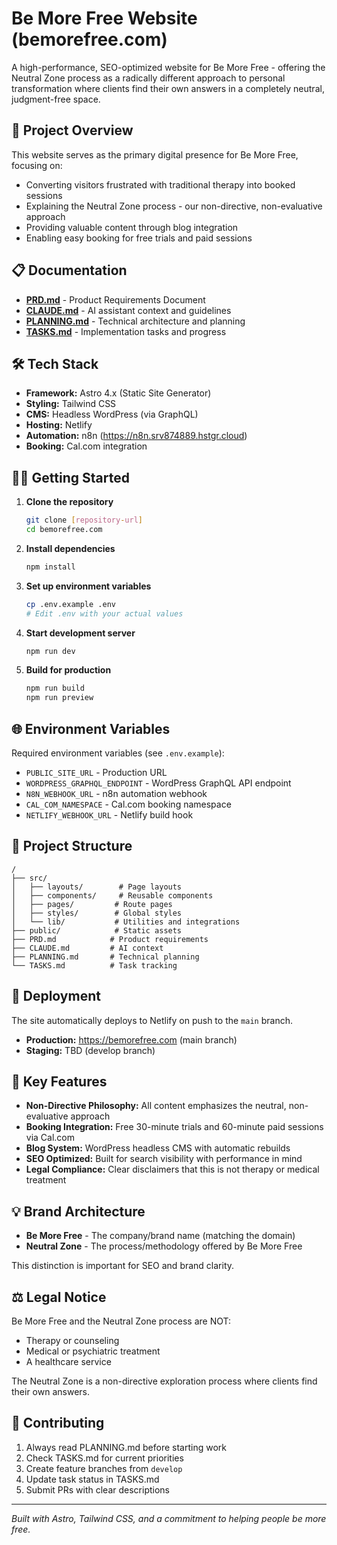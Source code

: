# Be More Free Website (bemorefree.com)

A high-performance, SEO-optimized website for Be More Free - offering the Neutral Zone process as a radically different approach to personal transformation where clients find their own answers in a completely neutral, judgment-free space.

## 🚀 Project Overview

This website serves as the primary digital presence for Be More Free, focusing on:
- Converting visitors frustrated with traditional therapy into booked sessions
- Explaining the Neutral Zone process - our non-directive, non-evaluative approach
- Providing valuable content through blog integration
- Enabling easy booking for free trials and paid sessions

## 📋 Documentation

- **[PRD.md](./PRD.md)** - Product Requirements Document
- **[CLAUDE.md](./CLAUDE.md)** - AI assistant context and guidelines
- **[PLANNING.md](./PLANNING.md)** - Technical architecture and planning
- **[TASKS.md](./TASKS.md)** - Implementation tasks and progress

## 🛠 Tech Stack

- **Framework:** Astro 4.x (Static Site Generator)
- **Styling:** Tailwind CSS
- **CMS:** Headless WordPress (via GraphQL)
- **Hosting:** Netlify
- **Automation:** n8n (https://n8n.srv874889.hstgr.cloud)
- **Booking:** Cal.com integration

## 🏃‍♂️ Getting Started

1. **Clone the repository**
   ```bash
   git clone [repository-url]
   cd bemorefree.com
   ```

2. **Install dependencies**
   ```bash
   npm install
   ```

3. **Set up environment variables**
   ```bash
   cp .env.example .env
   # Edit .env with your actual values
   ```

4. **Start development server**
   ```bash
   npm run dev
   ```

5. **Build for production**
   ```bash
   npm run build
   npm run preview
   ```

## 🌐 Environment Variables

Required environment variables (see `.env.example`):
- `PUBLIC_SITE_URL` - Production URL
- `WORDPRESS_GRAPHQL_ENDPOINT` - WordPress GraphQL API endpoint
- `N8N_WEBHOOK_URL` - n8n automation webhook
- `CAL_COM_NAMESPACE` - Cal.com booking namespace
- `NETLIFY_WEBHOOK_URL` - Netlify build hook

## 📁 Project Structure

```
/
├── src/
│   ├── layouts/        # Page layouts
│   ├── components/     # Reusable components
│   ├── pages/         # Route pages
│   ├── styles/        # Global styles
│   └── lib/           # Utilities and integrations
├── public/            # Static assets
├── PRD.md            # Product requirements
├── CLAUDE.md         # AI context
├── PLANNING.md       # Technical planning
└── TASKS.md          # Task tracking
```

## 🚢 Deployment

The site automatically deploys to Netlify on push to the `main` branch. 

- **Production:** https://bemorefree.com (main branch)
- **Staging:** TBD (develop branch)

## 🧪 Key Features

- **Non-Directive Philosophy:** All content emphasizes the neutral, non-evaluative approach
- **Booking Integration:** Free 30-minute trials and 60-minute paid sessions via Cal.com
- **Blog System:** WordPress headless CMS with automatic rebuilds
- **SEO Optimized:** Built for search visibility with performance in mind
- **Legal Compliance:** Clear disclaimers that this is not therapy or medical treatment

## 💡 Brand Architecture

- **Be More Free** - The company/brand name (matching the domain)
- **Neutral Zone** - The process/methodology offered by Be More Free

This distinction is important for SEO and brand clarity.

## ⚖️ Legal Notice

Be More Free and the Neutral Zone process are NOT:
- Therapy or counseling
- Medical or psychiatric treatment
- A healthcare service

The Neutral Zone is a non-directive exploration process where clients find their own answers.

## 🤝 Contributing

1. Always read PLANNING.md before starting work
2. Check TASKS.md for current priorities
3. Create feature branches from `develop`
4. Update task status in TASKS.md
5. Submit PRs with clear descriptions

---

*Built with Astro, Tailwind CSS, and a commitment to helping people be more free.*

